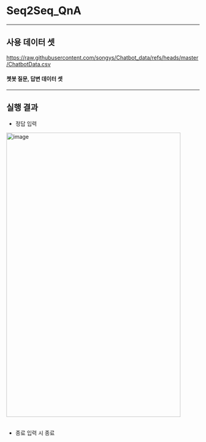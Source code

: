 # Seq2Seq_QnA

-----
## 사용 데이터 셋 
https://raw.githubusercontent.com/songys/Chatbot_data/refs/heads/master/ChatbotData.csv

#### 쳇봇 질문, 답변 데이터 셋

-----
## 실행 결과 
- 정답 입력 
<img width="454" height="741" alt="image" src="https://github.com/user-attachments/assets/278ce927-7d0c-4ba9-ae42-01f4256fc490" />


<br>
<br>

- 종료 입력 시 종료
